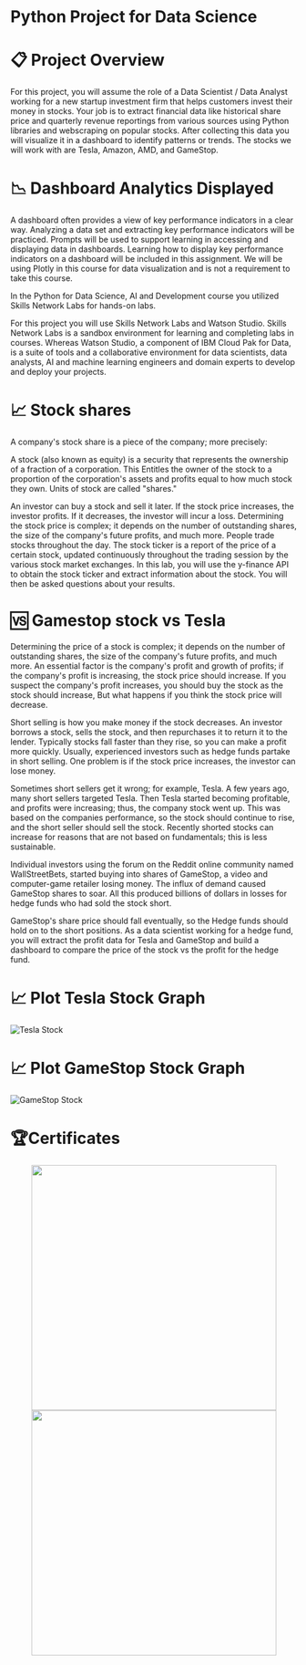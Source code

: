# Python Project for Data Science
# 📋 Project Overview
For this project, you will assume the role of a Data Scientist / Data Analyst working for a new startup investment firm that helps customers invest their money in stocks. Your job is to extract financial data like historical share price and quarterly revenue reportings from various sources using Python libraries and webscraping on popular stocks. After collecting this data you will visualize it in a dashboard to identify patterns or trends. The stocks we will work with are Tesla, Amazon, AMD, and GameStop.

# 📉 Dashboard Analytics Displayed

A dashboard often provides a view of key performance indicators in a clear way. Analyzing a data set and extracting key performance indicators will be practiced. Prompts will be used to support learning in accessing and displaying data in dashboards. Learning how to display key performance indicators on a dashboard will be included in this assignment. We will be using Plotly in this course for data visualization and is not a requirement to take this course.

In the Python for Data Science, AI and Development course you utilized Skills Network Labs for hands-on labs.

For this project you will use Skills Network Labs and Watson Studio. Skills Network Labs is a sandbox environment for learning and completing labs in courses. Whereas Watson Studio, a component of IBM Cloud Pak for Data, is a suite of tools and a collaborative environment for data scientists, data analysts, AI and machine learning engineers and domain experts to develop and deploy your projects.

# 📈 Stock shares
A company's stock share is a piece of the company; more precisely:

A stock (also known as equity) is a security that represents the ownership of a fraction of a corporation. This Entitles the owner of the stock to a proportion of the corporation's assets and profits equal to how much stock they own. Units of stock are called "shares." 

An investor can buy a stock and sell it later. If the stock price increases, the investor profits. If it decreases, the investor will incur a loss.  Determining the stock price is complex; it depends on the number of outstanding shares, the size of the company's future profits, and much more. People trade stocks throughout the day. The stock ticker is a report of the price of a certain stock, updated continuously throughout the trading session by the various stock market exchanges. In this lab, you will use the y-finance API to obtain the stock ticker and extract information about the stock. You will then be asked questions about your results.  

# 🆚 Gamestop stock vs Tesla
Determining the price of a stock is complex; it depends on the number of outstanding shares, the size of the company's future profits, and much more.  An essential factor is the company's profit and growth of profits; if the company's profit is increasing, the stock price should increase.  If you suspect the company's profit increases, you should buy the stock as the stock should increase, But what happens if you think the stock price will decrease. 

Short selling is how you make money if the stock decreases. An investor borrows a stock, sells the stock, and then repurchases it to return it to the lender.  Typically stocks fall faster than they rise, so you can make a profit more quickly. Usually, experienced investors such as hedge funds partake in short selling. One problem is if the stock price increases, the investor can lose money.

Sometimes short sellers get it wrong; for example, Tesla.  A few years ago, many short sellers targeted Tesla. Then Tesla started becoming profitable, and profits were increasing; thus, the company stock went up. This was based on the companies performance, so the stock should continue to rise, and the short seller should sell the stock.  Recently shorted stocks can increase for reasons that are not based on fundamentals; this is less sustainable. 

Individual investors using the forum on the Reddit online community named WallStreetBets, started buying into shares of GameStop, a video and computer-game retailer losing money. The influx of demand caused GameStop shares to soar.  All this produced billions of dollars in losses for hedge funds who had sold the stock short.

 GameStop's share price should fall eventually, so the Hedge funds should hold on to the short positions. As a data scientist working for a hedge fund, you will extract the profit data for Tesla and GameStop and build a dashboard to compare the price of the stock vs the profit for the hedge fund.
 # 📈 Plot Tesla Stock Graph
![Tesla Stock](https://github.com/user-attachments/assets/706dd795-c50f-4624-b31b-13543c34259d)
 # 📈 Plot GameStop Stock Graph
![GameStop Stock](https://github.com/user-attachments/assets/1ba1d681-e1ca-4aa1-b51a-56ff45c82777)
 #  🏆Certificates
 <p align="middle">
  <a href="https://coursera.org/share/50c76de991651e666e6ef73f99ea0d8b"><img src="https://github.com/user-attachments/assets/524fd23c-1a63-4dc1-a3f2-e9339be2afda" height="430"></a>
  <a href="https://www.credly.com/badges/9045d0a2-e677-485b-87ea-d95c3c4b5d17/public_url"><img src="https://github.com/user-attachments/assets/582899f5-b450-4ad2-9814-92d14f9debde" height="430"></a>
</p>
